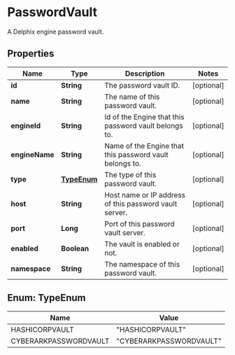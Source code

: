 

# PasswordVault

A Delphix engine password vault.

## Properties

Name | Type | Description | Notes
------------ | ------------- | ------------- | -------------
**id** | **String** | The password vault ID. |  [optional]
**name** | **String** | The name of this password vault. |  [optional]
**engineId** | **String** | Id of the Engine that this password vault belongs to. |  [optional]
**engineName** | **String** | Name of the Engine that this password vault belongs to. |  [optional]
**type** | [**TypeEnum**](#TypeEnum) | The type of this password vault. |  [optional]
**host** | **String** | Host name or IP address of this password vault server. |  [optional]
**port** | **Long** | Port of this password vault server. |  [optional]
**enabled** | **Boolean** | The vault is enabled or not. |  [optional]
**namespace** | **String** | The namespace of this password vault. |  [optional]



## Enum: TypeEnum

Name | Value
---- | -----
HASHICORPVAULT | &quot;HASHICORPVAULT&quot;
CYBERARKPASSWORDVAULT | &quot;CYBERARKPASSWORDVAULT&quot;



